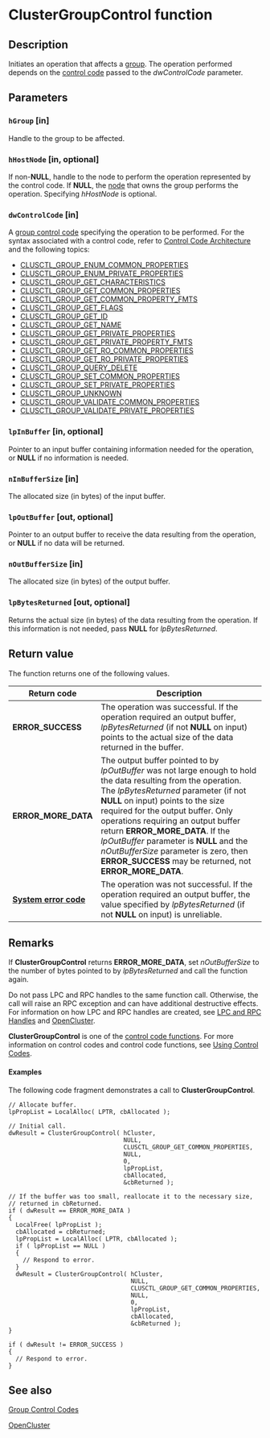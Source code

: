 # ClusterGroupControl function

## Description

Initiates an
operation that affects a [group](https://learn.microsoft.com/previous-versions/windows/desktop/mscs/groups). The operation performed depends on
the [control code](https://learn.microsoft.com/previous-versions/windows/desktop/mscs/control-codes) passed to the
*dwControlCode* parameter.

## Parameters

### `hGroup` [in]

Handle to the group to be affected.

### `hHostNode` [in, optional]

If non-**NULL**, handle to the node to perform the operation represented by the control
code. If **NULL**, the [node](https://learn.microsoft.com/previous-versions/windows/desktop/mscs/nodes) that owns the
group performs the operation. Specifying *hHostNode* is optional.

### `dwControlCode` [in]

A [group control code](https://learn.microsoft.com/previous-versions/windows/desktop/mscs/group-control-codes) specifying the operation to
be performed. For the syntax associated with a control code, refer to
[Control Code Architecture](https://learn.microsoft.com/previous-versions/windows/desktop/mscs/control-code-architecture) and the following
topics:

* [CLUSCTL_GROUP_ENUM_COMMON_PROPERTIES](https://learn.microsoft.com/previous-versions/windows/desktop/mscs/clusctl-group-enum-common-properties)
* [CLUSCTL_GROUP_ENUM_PRIVATE_PROPERTIES](https://learn.microsoft.com/previous-versions/windows/desktop/mscs/clusctl-group-enum-private-properties)
* [CLUSCTL_GROUP_GET_CHARACTERISTICS](https://learn.microsoft.com/previous-versions/windows/desktop/mscs/clusctl-group-get-characteristics)
* [CLUSCTL_GROUP_GET_COMMON_PROPERTIES](https://learn.microsoft.com/previous-versions/windows/desktop/mscs/clusctl-group-get-common-properties)
* [CLUSCTL_GROUP_GET_COMMON_PROPERTY_FMTS](https://learn.microsoft.com/previous-versions/windows/desktop/mscs/clusctl-group-get-common-property-fmts)
* [CLUSCTL_GROUP_GET_FLAGS](https://learn.microsoft.com/previous-versions/windows/desktop/mscs/clusctl-group-get-flags)
* [CLUSCTL_GROUP_GET_ID](https://learn.microsoft.com/previous-versions/windows/desktop/mscs/clusctl-group-get-id)
* [CLUSCTL_GROUP_GET_NAME](https://learn.microsoft.com/previous-versions/windows/desktop/mscs/clusctl-group-get-name)
* [CLUSCTL_GROUP_GET_PRIVATE_PROPERTIES](https://learn.microsoft.com/previous-versions/windows/desktop/mscs/clusctl-group-get-private-properties)
* [CLUSCTL_GROUP_GET_PRIVATE_PROPERTY_FMTS](https://learn.microsoft.com/previous-versions/windows/desktop/mscs/clusctl-group-get-private-property-fmts)
* [CLUSCTL_GROUP_GET_RO_COMMON_PROPERTIES](https://learn.microsoft.com/previous-versions/windows/desktop/mscs/clusctl-group-get-ro-common-properties)
* [CLUSCTL_GROUP_GET_RO_PRIVATE_PROPERTIES](https://learn.microsoft.com/previous-versions/windows/desktop/mscs/clusctl-group-get-ro-private-properties)
* [CLUSCTL_GROUP_QUERY_DELETE](https://learn.microsoft.com/previous-versions/windows/desktop/mscs/clusctl-group-query-delete)
* [CLUSCTL_GROUP_SET_COMMON_PROPERTIES](https://learn.microsoft.com/previous-versions/windows/desktop/mscs/clusctl-group-set-common-properties)
* [CLUSCTL_GROUP_SET_PRIVATE_PROPERTIES](https://learn.microsoft.com/previous-versions/windows/desktop/mscs/clusctl-group-set-private-properties)
* [CLUSCTL_GROUP_UNKNOWN](https://learn.microsoft.com/previous-versions/windows/desktop/mscs/clusctl-group-unknown)
* [CLUSCTL_GROUP_VALIDATE_COMMON_PROPERTIES](https://learn.microsoft.com/previous-versions/windows/desktop/mscs/clusctl-group-validate-common-properties)
* [CLUSCTL_GROUP_VALIDATE_PRIVATE_PROPERTIES](https://learn.microsoft.com/previous-versions/windows/desktop/mscs/clusctl-group-validate-private-properties)

### `lpInBuffer` [in, optional]

Pointer to an input buffer containing information needed for the operation, or **NULL**
if no information is needed.

### `nInBufferSize` [in]

The allocated size (in bytes) of the input buffer.

### `lpOutBuffer` [out, optional]

Pointer to an output buffer to receive the data resulting from the operation, or
**NULL** if no data will be returned.

### `nOutBufferSize` [in]

The allocated size (in bytes) of the output buffer.

### `lpBytesReturned` [out, optional]

Returns the actual size (in bytes) of the data resulting from the operation. If this information is not
needed, pass **NULL** for *lpBytesReturned*.

## Return value

The function returns one of the following values.

| Return code | Description |
| --- | --- |
| **ERROR_SUCCESS** | The operation was successful. If the operation required an output buffer, *lpBytesReturned* (if not **NULL** on input) points to the actual size of the data returned in the buffer. |
| **ERROR_MORE_DATA** | The output buffer pointed to by *lpOutBuffer* was not large enough to hold the data resulting from the operation. The *lpBytesReturned* parameter (if not **NULL** on input) points to the size required for the output buffer. Only operations requiring an output buffer return **ERROR_MORE_DATA**. If the *lpOutBuffer* parameter is **NULL** and the *nOutBufferSize* parameter is zero, then **ERROR_SUCCESS** may be returned, not **ERROR_MORE_DATA**. |
| **[System error code](https://learn.microsoft.com/windows/desktop/Debug/system-error-codes)** | The operation was not successful. If the operation required an output buffer, the value specified by *lpBytesReturned* (if not **NULL** on input) is unreliable. |

## Remarks

If **ClusterGroupControl** returns
**ERROR_MORE_DATA**, set *nOutBufferSize* to the number of bytes
pointed to by *lpBytesReturned* and call the function again.

Do not pass LPC and RPC handles to the same function call. Otherwise, the call will raise an RPC exception and
can have additional destructive effects. For information on how LPC and RPC handles are created, see
[LPC and RPC Handles](https://learn.microsoft.com/previous-versions/windows/desktop/mscs/lpc-and-rpc-handles) and
[OpenCluster](https://learn.microsoft.com/windows/desktop/api/clusapi/nf-clusapi-opencluster).

**ClusterGroupControl** is one of the
[control code functions](https://learn.microsoft.com/previous-versions/windows/desktop/mscs/control-code-functions). For more information on
control codes and control code functions, see
[Using Control Codes](https://learn.microsoft.com/previous-versions/windows/desktop/mscs/using-control-codes).

#### Examples

The following code fragment demonstrates a call to
**ClusterGroupControl**.

``` syntax
// Allocate buffer.
lpPropList = LocalAlloc( LPTR, cbAllocated );

// Initial call.
dwResult = ClusterGroupControl( hCluster,
                                NULL,
                                CLUSCTL_GROUP_GET_COMMON_PROPERTIES,
                                NULL,
                                0,
                                lpPropList,
                                cbAllocated,
                                &cbReturned );

// If the buffer was too small, reallocate it to the necessary size,
// returned in cbReturned.
if ( dwResult == ERROR_MORE_DATA )
{
  LocalFree( lpPropList );
  cbAllocated = cbReturned;
  lpPropList = LocalAlloc( LPTR, cbAllocated );
  if ( lpPropList == NULL )
  {
    // Respond to error.
  }
  dwResult = ClusterGroupControl( hCluster,
                                  NULL,
                                  CLUSCTL_GROUP_GET_COMMON_PROPERTIES,
                                  NULL,
                                  0,
                                  lpPropList,
                                  cbAllocated,
                                  &cbReturned );
}

if ( dwResult != ERROR_SUCCESS )
{
  // Respond to error.
}
```

## See also

[Group Control Codes](https://learn.microsoft.com/previous-versions/windows/desktop/mscs/group-control-codes)

[OpenCluster](https://learn.microsoft.com/windows/desktop/api/clusapi/nf-clusapi-opencluster)
